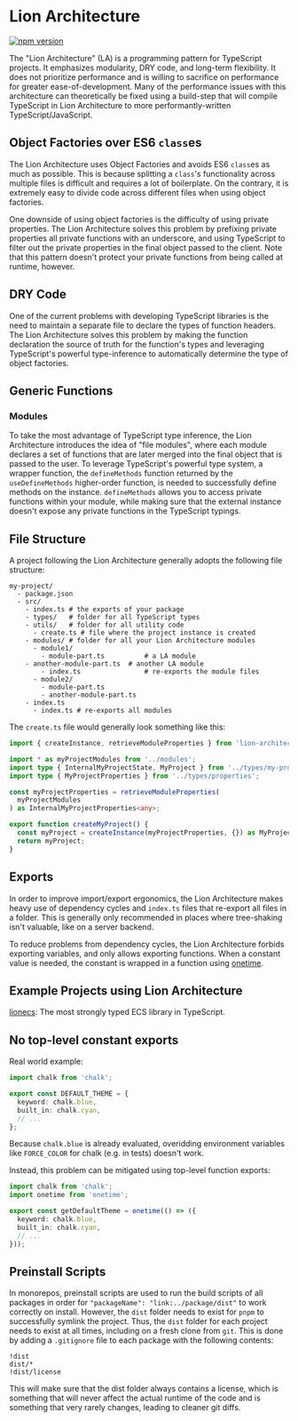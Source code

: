 # Lion Architecture

[![npm version](https://img.shields.io/npm/v/lion-architecture)](https://npmjs.com/package/lion-architecture)

The "Lion Architecture" (LA) is a programming pattern for TypeScript projects. It emphasizes modularity, DRY code, and long-term flexibility. It does not prioritize performance and is willing to sacrifice on performance for greater ease-of-development. Many of the performance issues with this architecture can theoretically be fixed using a build-step that will compile TypeScript in Lion Architecture to more performantly-written TypeScript/JavaScript.

## Object Factories over ES6 `class`es

The Lion Architecture uses Object Factories and avoids ES6 `class`es as much as possible. This is because splitting a `class`'s functionality across multiple files is difficult and requires a lot of boilerplate. On the contrary, it is extremely easy to divide code across different files when using object factories.

One downside of using object factories is the difficulty of using private properties. The Lion Architecture solves this problem by prefixing private properties all private functions with an underscore, and using TypeScript to filter out the private properties in the final object passed to the client. Note that this pattern doesn't protect your private functions from being called at runtime, however.

## DRY Code
One of the current problems with developing TypeScript libraries is the need to maintain a separate file to declare the types of function headers. The Lion Architecture solves this problem by making the function declaration the source of truth for the function's types and leveraging TypeScript's powerful type-inference to automatically determine the type of object factories.

## Generic Functions

### Modules

To take the most advantage of TypeScript type inference, the Lion Architecture introduces the idea of "file modules", where each module declares a set of functions that are later merged into the final object that is passed to the user. To leverage TypeScript's powerful type system, a wrapper function, the `defineMethods` function returned by the `useDefineMethods` higher-order function, is needed to successfully define methods on the instance. `defineMethods` allows you to access private functions within your module, while making sure that the external instance doesn't expose any private functions in the TypeScript typings.

## File Structure
A project following the Lion Architecture generally adopts the following file structure:
```
my-project/
  - package.json
  - src/
    - index.ts # the exports of your package
    - types/   # folder for all TypeScript types
    - utils/   # folder for all utility code
      - create.ts # file where the project instance is created 
    - modules/ # folder for all your Lion Architecture modules
      - module1/
        - module-part.ts          # a LA module
	- another-module-part.ts  # another LA module
        - index.ts                # re-exports the module files
      - module2/
        - module-part.ts
        - another-module-part.ts
	- index.ts
      - index.ts # re-exports all modules
```

The `create.ts` file would generally look something like this:
```typescript
import { createInstance, retrieveModuleProperties } from 'lion-architecture';

import * as myProjectModules from '../modules';
import type { InternalMyProjectState, MyProject } from '../types/my-project';
import type { MyProjectProperties } from '../types/properties';

const myProjectProperties = retrieveModuleProperties(
  myProjectModules
) as InternalMyProjectProperties<any>;

export function createMyProject() {
  const myProject = createInstance(myProjectProperties, {}) as MyProject;
  return myProject;
}
```

## Exports

In order to improve import/export ergonomics, the Lion Architecture makes heavy use of dependency cycles and `index.ts` files that re-export all files in a folder. This is generally only recommended in places where tree-shaking isn't valuable, like on a server backend.

To reduce problems from dependency cycles, the Lion Architecture forbids exporting variables, and only allows exporting functions. When a constant value is needed, the constant is wrapped in a function using [onetime](https://npm.im/onetime).

## Example Projects using Lion Architecture
[lionecs](https://github.com/leonzalion/lionecs): The most strongly typed ECS library in TypeScript.

## No top-level constant exports

Real world example:

```typescript
import chalk from 'chalk';

export const DEFAULT_THEME = {
  keyword: chalk.blue,
  built_in: chalk.cyan,
  // ...
};
```

Because `chalk.blue` is already evaluated, overidding environment variables like `FORCE_COLOR` for chalk (e.g. in tests) doesn't work.

Instead, this problem can be mitigated using top-level function exports:

```typescript
import chalk from 'chalk';
import onetime from 'onetime';

export const getDefaultTheme = onetime(() => ({
  keyword: chalk.blue,
  built_in: chalk.cyan,
  // ...
}));
```

## Preinstall Scripts

In monorepos, preinstall scripts are used to run the build scripts of all packages in order for `"packageName": "link:../package/dist"` to work correctly on install. However, the `dist` folder needs to exist for `pnpm` to successfully symlink the project. Thus, the `dist` folder for each project needs to exist at all times, including on a fresh clone from `git`. This is done by adding a `.gitignore` file to each package with the following contents:

```gitignore
!dist
dist/*
!dist/license
```

This will make sure that the dist folder always contains a license, which is something that will never affect the actual runtime of the code and is something that very rarely changes, leading to cleaner git diffs.

